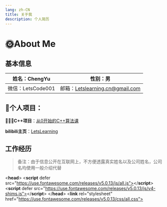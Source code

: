```yaml
---
lang: zh-CN
title: 关于我
description: 个人简历
---
```


# 🌞About Me

## 基本信息

| 姓名：ChengYu                                        | 性别：男                        |
| ---------------------------------------------------- | ------------------------------- |
| <i class="fa-brands fa-weixin"></i>微信：LetsCode001 | 邮箱：Letslearning.cn@gmail.com |

## 🚵个人项目：

👨🏻‍💻**C++项目**：[从0开始的C++算法课](https://space.bilibili.com/25488437/channel/collectiondetail?sid=1830481)

<i class="fa-brands fa-bilibili"></i>**bilibili主页**：[LetsLearning](https://space.bilibili.com/25488437?spm_id_from=333.1007.0.0)

## 工作经历

> 备注：由于信息公开在互联网上，不方便透露真实姓名以及公司姓名，公司名均使用一般介绍代替















<**head**>     <**script** defer src="https://use.fontawesome.com/releases/v5.0.13/js/all.js"></**script**>     <**script** defer src="https://use.fontawesome.com/releases/v5.0.13/js/v4-shims.js"></**script**>  </**head**>  <**link** rel="stylesheet" href="https://use.fontawesome.com/releases/v5.0.13/css/all.css">
